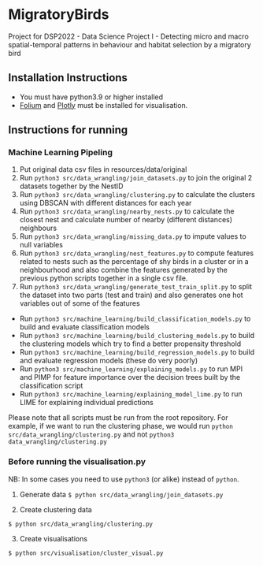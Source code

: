 # MigratoryBirds
Project for DSP2022 - Data Science Project I - Detecting micro and macro spatial-temporal patterns in behaviour and habitat selection by a migratory bird

## Installation Instructions

* You must have python3.9 or higher installed
* [Folium](https://python-visualization.github.io/folium/installing.html) and [Plotly](https://plotly.com/python/getting-started/) must be installed for visualisation.


## Instructions for running

### Machine Learning Pipeling

1. Put original data csv files in resources/data/original
1. Run `python3 src/data_wrangling/join_datasets.py` to join the original 2 datasets together by the NestID
1. Run `python3 src/data_wrangling/clustering.py` to calculate the clusters using DBSCAN with different distances for each year
1. Run `python3 src/data_wrangling/nearby_nests.py` to calculate the closest nest and calculate number of nearby (different distances) neighbours
1. Run `python3 src/data_wrangling/missing_data.py` to impute values to null variables
1. Run `python3 src/data_wrangling/nest_features.py` to compute features related to nests such as the percentage of shy birds in a cluster or in a neighbourhood and also combine the features generated by the previous python scripts together in a single csv file.
1. Run `python3 src/data_wrangling/generate_test_train_split.py` to split the dataset into two parts (test and train) and also generates one hot variables out of some of the features

* Run `python3 src/machine_learning/build_classification_models.py` to build and evaluate classification models
* Run `python3 src/machine_learning/build_clustering_models.py` to build the clustering models which try to find a better propensity threshold
* Run `python3 src/machine_learning/build_regression_models.py` to build and evaluate regression models (these do very poorly)
* Run `python3 src/machine_learning/explaining_models.py` to run MPI and PIMP for feature importance over the decision trees built by the classification script
* Run `python3 src/machine_learning/explaining_model_lime.py` to run LIME for explaining individual predictions

Please note that all scripts must be run from the root repository. For example, if we want to run the clustering phase, we would run `python src/data_wrangling/clustering.py` and not `python3 data_wrangling/clustering.py`

### Before running the visualisation.py

NB: In some cases you need to use `python3` (or alike) instead of `python`.

1. Generate data
`$ python src/data_wrangling/join_datasets.py`

2. Create clustering data

`$ python src/data_wrangling/clustering.py`

3. Create visualisations

`$ python src/visualisation/cluster_visual.py`
